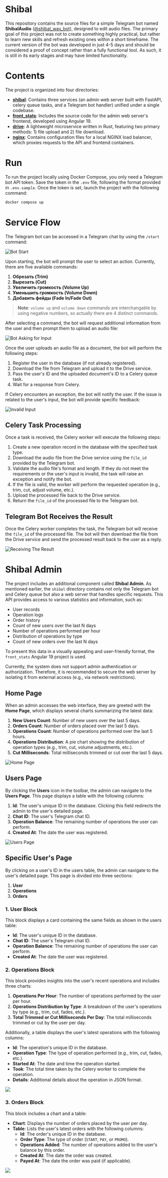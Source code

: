 # Shibal

This repository contains the source files for a simple Telegram bot named **ShibalAudio** ([@shibal_wav_bot](https://t.me/shibal_wav_bot)), designed to edit audio files.
The primary goal of this project was not to create something highly practical, but rather to learn new skills and refresh existing ones within a short timeframe.
The current version of the bot was developed in just 4-5 days and should be considered a proof of concept rather than a fully functional tool.
As such, it is still in its early stages and may have limited functionality.

# Contents

The project is organized into four directories:

- **[shibal](https://github.com/doojonio/shibal/tree/main/shibal)**: Contains three services (an admin web server built with FastAPI, celery queue tasks, and a Telegram bot handler) unified under a single codebase.
- **[front_stats](https://github.com/doojonio/shibal/tree/main/front_stats)**: Includes the source code for the admin web server's frontend, developed using Angular 19.
- **[drive](https://github.com/doojonio/shibal/tree/main/drive)**: A lightweight microservice written in Rust, featuring two primary methods: 1) file upload and 2) file download.
- **[nginx](https://github.com/doojonio/shibal/tree/main/nginx)**: Contains configuration files for a local NGINX load balancer, which proxies requests to the API and frontend containers.

# Run

To run the project locally using Docker Compose, you only need a Telegram bot API token. Save the token in the `.env` file, following the format provided in `.env.sample`. Once the token is set, launch the project with the following command:

```bash
docker compose up
```

# Service Flow

The Telegram bot can be accessed in a Telegram chat by using the `/start` command:

![](docs/images/bot_1_start.png "Bot Start")

Upon starting, the bot will prompt the user to select an action. Currently, there are five available commands:

1. **Обрезать (Trim)**
2. **Вырезать (Cut)**
3. **Увеличить громкость (Volume Up)**
4. **Уменьшить громкость (Volume Down)**
5. **Добавить фейды (Fade In/Fade Out)**

> **Note**: `volume up` and `volume down` commands are interchangable by using negative numbers, so actually there are 4 distinct commands.

After selecting a command, the bot will request additional information from the user and then prompt them to upload an audio file:

![](docs/images/bot_2_asking.png "Bot Asking for Input")

Once the user uploads an audio file as a document, the bot will perform the following steps:

1. Register the user in the database (if not already registered).
2. Download the file from Telegram and upload it to the Drive service.
3. Pass the user's ID and the uploaded document's ID to a Celery queue task.
4. Wait for a response from Celery.

If Celery encounters an exception, the bot will notify the user. If the issue is related to the user's input, the bot will provide specific feedback:

![](docs/images/bot_3_invalid_input.png "Invalid Input")

## Celery Task Processing

Once a task is received, the Celery worker will execute the following steps:

1. Create a new operation record in the database with the specified task type.
2. Download the audio file from the Drive service using the `file_id` provided by the Telegram bot.
3. Validate the audio file's format and length. If they do not meet the requirements or the user's input is invalid, the task will raise an exception and notify the bot.
4. If the file is valid, the worker will perform the requested operation (e.g., trim, cut, adjust volume, etc.).
5. Upload the processed file back to the Drive service.
6. Return the `file_id` of the processed file to the Telegram bot.

## Telegram Bot Receives the Result

Once the Celery worker completes the task, the Telegram bot will receive the `file_id` of the processed file. The bot will then download the file from the Drive service and send the processed result back to the user as a reply.

![](docs/images/bot_4_receiving_result.png "Receiving The Result")

# Shibal Admin

The project includes an additional component called **Shibal Admin**. As mentioned earlier, the `shibal` directory contains not only the Telegram bot and Celery queue but also a web server that handles specific requests. This API provides access to various statistics and information, such as:

- User records
- Operation logs
- Order history
- Count of new users over the last N days
- Number of operations performed per hour
- Distribution of operations by type
- Count of new orders over the last N days

To present this data in a visually appealing and user-friendly format, the `front_stats` Angular 19 project is used.

Currently, the system does not support admin authentication or authorization. Therefore, it is recommended to secure the web server by isolating it from external access (e.g., via network restrictions).

## Home Page

When an admin accesses the web interface, they are greeted with the **Home Page**, which displays several charts summarizing the latest data:

1. **New Users Count**: Number of new users over the last 5 days.
2. **Orders Count**: Number of orders placed over the last 5 days.
3. **Operations Count**: Number of operations performed over the last 5 hours.
4. **Operations Distribution**: A pie chart showing the distribution of operation types (e.g., trim, cut, volume adjustments, etc.).
5. **Cut Milliseconds**: Total milliseconds trimmed or cut over the last 5 days.

![](docs/images/admin_1_home.png "Home Page")

## Users Page

By clicking the **Users** icon in the toolbar, the admin can navigate to the **Users Page**. This page displays a table with the following columns:

1. **Id**: The user's unique ID in the database. Clicking this field redirects the admin to the user's detailed page.
2. **Chat ID**: The user's Telegram chat ID.
3. **Operation Balance**: The remaining number of operations the user can perform.
4. **Created At**: The date the user was registered.

![](docs/images/admin_2_users.png "Users Page")


## Specific User's Page

By clicking on a user's ID in the users table, the admin can navigate to the user's detailed page. This page is divided into three sections:

1. **User**
2. **Operations**
3. **Orders**

### 1. User Block
This block displays a card containing the same fields as shown in the users table:
- **Id**: The user's unique ID in the database.
- **Chat ID**: The user's Telegram chat ID.
- **Operation Balance**: The remaining number of operations the user can perform.
- **Created At**: The date the user was registered.

### 2. Operations Block
This block provides insights into the user's recent operations and includes three charts:
1. **Operations Per Hour**: The number of operations performed by the user per hour.
2. **Operations Distribution by Type**: A breakdown of the user's operations by type (e.g., trim, cut, fades, etc.).
3. **Total Trimmed or Cut Milliseconds Per Day**: The total milliseconds trimmed or cut by the user per day.

Additionally, a table displays the user's latest operations with the following columns:
- **Id**: The operation's unique ID in the database.
- **Operation Type**: The type of operation performed (e.g., trim, cut, fades, etc.).
- **Started At**: The date and time the operation started.
- **Took**: The total time taken by the Celery worker to complete the operation.
- **Details**: Additional details about the operation in JSON format.

![](docs/images/admin_3_user.png)

### 3. Orders Block
This block includes a chart and a table:
- **Chart**: Displays the number of orders placed by the user per day.
- **Table**: Lists the user's latest orders with the following columns:
  - **Id**: The order's unique ID in the database.
  - **Order Type**: The type of order (`START`, `PAY`, or `PROMO`).
  - **Operations Added**: The number of operations added to the user's balance by this order.
  - **Created At**: The date the order was created.
  - **Payed At**: The date the order was paid (if applicable).

![](docs/images/admin_4_user_orders.png)
